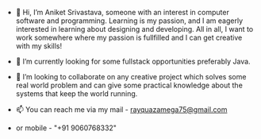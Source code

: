 - 👋 Hi, I’m Aniket Srivastava, someone with an interest in computer software and programming.
     Learning is my passion, and I am eagerly interested in learning about designing and developing.
     All in all, I want to work somewhere where my passion is fullfilled and I can get creative with my skills!

- 🌱 I’m currently looking for some fullstack opportunities preferably Java.
- 💞️ I’m looking to collaborate on any creative project which solves some real world problem and can give some practical knowledge about the systems that keep the world running.
- 📫 You can reach me via my mail - rayquazamega75@gmail.com
- or mobile - "+91 9060768332"
